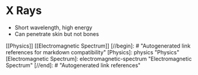 # X Rays

- Short wavelength, high energy
- Can penetrate skin but not bones

[[Physics]] [[Electromagnetic Spectrum]]
[//begin]: # "Autogenerated link references for markdown compatibility"
[Physics]: physics "Physics"
[Electromagnetic Spectrum]: electromagnetic-spectrum "Electromagnetic Spectrum"
[//end]: # "Autogenerated link references"